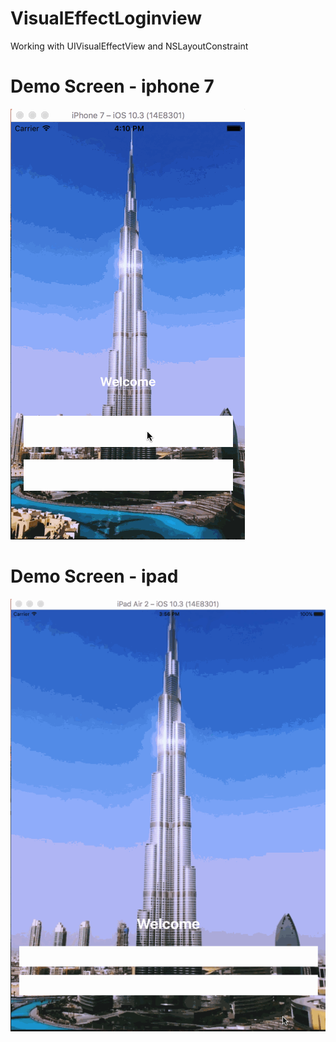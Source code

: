 # VisualEffectLoginview

  Working with  UIVisualEffectView  and NSLayoutConstraint

# Demo Screen - iphone 7

![alt tag](https://github.com/smkdoss73/VisualEffectLoginview/blob/master/Demoiphone7.gif)

# Demo Screen - ipad

![alt tag](https://github.com/smkdoss73/VisualEffectLoginview/blob/master/Demo.gif)
